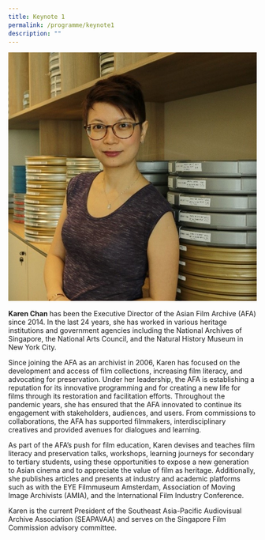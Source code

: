 ```yaml
---
title: Keynote 1
permalink: /programme/keynote1
description: ""
---
```

![](/images/KarenChan_50.jpg)

**Karen Chan** has been the Executive Director of the Asian Film Archive (AFA) since 2014. In the last 24 years, she has worked in various heritage institutions and government agencies including the National Archives of Singapore, the National Arts Council, and the Natural History Museum in New York City. 
 
Since joining the AFA as an archivist in 2006, Karen has focused on the development and access of film collections, increasing film literacy, and advocating for preservation. Under her leadership, the AFA is establishing a reputation for its innovative programming and for creating a new life for films through its restoration and facilitation efforts. Throughout the pandemic years, she has ensured that the AFA innovated to continue its engagement with stakeholders, audiences, and users. From commissions to collaborations, the AFA  has supported filmmakers, interdisciplinary creatives and provided avenues for dialogues and learning.   
 
As part of the AFA’s push for film education, Karen devises and teaches film literacy and preservation talks, workshops, learning journeys for secondary to tertiary students, using these opportunities to expose a new generation to Asian cinema and to appreciate the value of film as heritage. Additionally, she publishes articles and presents at industry and academic platforms such as with the EYE Filmmuseum Amsterdam, Association of Moving Image Archivists (AMIA), and the International Film Industry Conference. 
 
Karen is the current President of the Southeast Asia-Pacific Audiovisual Archive Association (SEAPAVAA) and serves on the Singapore Film Commission advisory committee.
